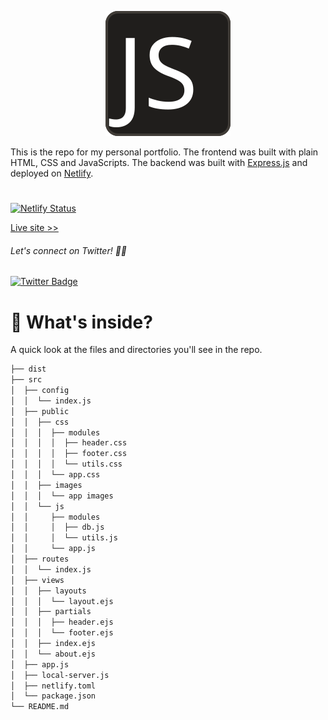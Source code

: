 <p align="center">
  <img src="js-logo.svg" width="200" alt="js-hero">
</p>


This is the repo for my personal portfolio. The frontend was built with plain HTML, CSS and JavaScripts. The backend was built with [Express.js](https://expressjs.com/) and deployed on [Netlify](https://www.netlify.com/).

<h1></h1>

[![Netlify
Status](https://api.netlify.com/api/v1/badges/9aaef7de-1e5d-4fda-bc39-faa10a68b35b/deploy-status)](https://app.netlify.com/sites/josephskycrest/deploys)

[Live site >>](https://www.josephskycrest.com/)

###### Let's connect on Twitter! 🤙🏻
[![Twitter Badge](https://img.shields.io/badge/-Twitter-00acee?style=flat-square&logo=Twitter&logoColor=white)](https://twitter.com/home?lang=en)

# 🧐 What's inside?
A quick look at the files and directories you'll see in the repo.

```bash
├── dist
├── src
│  ├── config
│  │  └── index.js
│  ├── public
│  │  ├── css
│  │  │  ├── modules
│  │  │  │  ├── header.css
│  │  │  │  ├── footer.css
│  │  │  │  └── utils.css
│  │  │  └── app.css
│  │  ├── images
│  │  │  └── app images
│  │  └── js
│  │     ├── modules
│  │     │  ├── db.js
│  │     │  └── utils.js
│  │     └── app.js
│  ├── routes
│  │  └── index.js
│  ├── views
│  │  ├── layouts
│  │  │  └── layout.ejs
│  │  ├── partials
│  │  │  ├── header.ejs
│  │  │  └── footer.ejs
│  │  ├── index.ejs
│  │  └── about.ejs
│  ├── app.js
│  ├── local-server.js
│  ├── netlify.toml
│  └── package.json
└── README.md
```